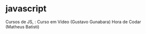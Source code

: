 # javascript
 Cursos de JS, : 
    Curso em Vídeo (Gustavo Gunabara)
    Hora de Codar (Matheus Batisti)
